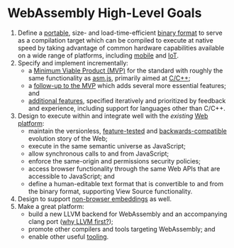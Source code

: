 # WebAssembly High-Level Goals

1. Define a [portable](Portability.md), size- and load-time-efficient
   [binary format](MVP.md#binary-format) to serve as a compilation target which
   can be compiled to execute at native speed by taking advantage of common
   hardware capabilities available on a wide range of platforms, including
   [mobile](https://en.wikipedia.org/wiki/Mobile_device) and
   [IoT](https://en.wikipedia.org/wiki/Internet_of_Things).
2. Specify and implement incrementally:
    * a [Minimum Viable Product (MVP)](MVP.md) for the standard with
      roughly the same functionality as [asm.js](http://asmjs.org), primarily
      aimed at [C/C++](CAndC++.md);
    * a [follow-up to the MVP](PostMVP.md) which adds several more
      essential features; and
    * [additional features](FutureFeatures.md), specified iteratively and
      prioritized by feedback and experience, including support for languages
      other than C/C++.
3. Design to execute within and integrate well with the *existing*
   [Web platform](Web.md):
    * maintain the versionless, [feature-tested](FeatureTest.md) and
      [backwards-compatible](BinaryEncoding.md#backwards-compatibility)
      evolution story of the Web;
    * execute in the same semantic universe as JavaScript;
    * allow synchronous calls to and from JavaScript;
    * enforce the same-origin and permissions security policies;
    * access browser functionality through the same Web APIs that are accessible
      to JavaScript; and
    * define a human-editable text format that is convertible to and from the
      binary format, supporting View Source functionality.
4. Design to support [non-browser embeddings](NonWeb.md) as well.
5. Make a great platform:
    * build a new LLVM backend for WebAssembly and an accompanying
      clang port ([why LLVM first?](FAQ.md#which-compilers-can-i-use-to-build-webassembly-programs));
    * promote other compilers and tools targeting WebAssembly; and
    * enable other useful [tooling](Tooling.md).
